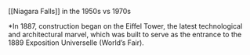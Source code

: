 [[Niagara Falls]] in the 1950s vs 1970s

*In 1887, construction began on the Eiffel Tower, the latest technological and architectural marvel, which was built to serve as the entrance to the 1889 Exposition Universelle (World’s Fair).
